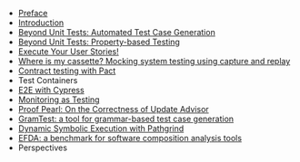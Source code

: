 
- [Preface](preface.md)
- [Introduction](chapters/00-introduction.md)
- [Beyond Unit Tests: Automated Test Case Generation](chapters/01-automated-test-case-generation.md)
- [Beyond Unit Tests: Property-based Testing](chapters/02-property-based-testing.md)
- [Execute Your User Stories!](chapters/04-functional.md)
- [Where is my cassette? Mocking system testing using capture and replay](chapters/05-where-is-my-casette.md)
- [Contract testing with Pact](chapters/06-contract.md)
- Test Containers
- [E2E with Cypress](chapters/10-cypress.md)
- [Monitoring as Testing](chapters/09-monitoring.md)
- [Proof Pearl: On the Correctness of Update Advisor](chapters/07-update-advisor.md)
- [GramTest: a tool for grammar-based test case generation](chapters/13-grammar.md)
- [Dynamic Symbolic Execution with Pathgrind](chapters/08-symbolic.md)
- [EFDA: a benchmark for software composition analysis tools](chapters/09-efda.md)
- Perspectives

